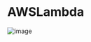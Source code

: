 # AWSLambda

![image](https://user-images.githubusercontent.com/55956808/110737873-e2f9f480-81f3-11eb-8371-e1fb5c36fd98.png)
